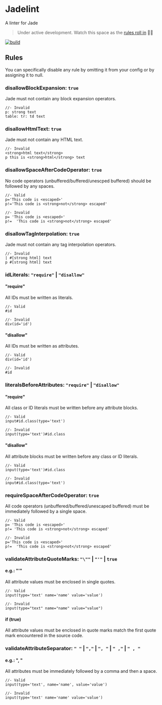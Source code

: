 # Jadelint

A linter for Jade

> Under active development. Watch this space as the [rules roll in](https://github.com/benedfit/jadelint/issues/3) :rainbow::rabbit:

[![build](https://img.shields.io/travis/benedfit/jadelint.svg)](https://travis-ci.org/benedfit/jadelint)

## Rules

You can specifically disable any rule by omitting it from your config or by assigning it to null.

### disallowBlockExpansion: `true`

Jade must not contain any block expansion operators.

```jade
//- Invalid
p: strong text
table: tr: td text
```

### disallowHtmlText: `true`

Jade must not contain any HTML text.

```jade
//- Invalid
<strong>html text</strong>
p this is <strong>html</strong> text
```

### disallowSpaceAfterCodeOperator: `true`

No code operators (unbuffered/buffered/unescped buffered) should be followed by any spaces.

```jade
//- Valid
p='This code is <escaped>'
p!='This code is <strong>not</strong> escaped'

//- Invalid
p= 'This code is <escaped>'
p!=  'This code is <strong>not</strong> escaped'
```

### disallowTagInterpolation: `true`


Jade must not contain any tag interpolation operators.

```jade
//- Invalid
| #[strong html] text
p #[strong html] text
```

### idLiterals: `"require"` | `"disallow"`

#### "require"

All IDs must be written as literals.

```jade
//- Valid
#id

//- Invalid
div(id='id')
```

#### "disallow"

All IDs must be written as attributes.

```jade
//- Valid
div(id='id')

//- Invalid
#id
```

### literalsBeforeAttributes: `"require"` | `"disallow"`

#### "require"

All class or ID literals must be written before any attribute blocks.

```jade
//- Valid
input#id.class(type='text')

//- Invalid
input(type='text')#id.class
```

#### "disallow"

All attribute blocks must be written before any class or ID literals.

```jade
//- Valid
input(type='text')#id.class

//- Invalid
input#id.class(type='text')
```

### requireSpaceAfterCodeOperator: `true`

All code operators (unbuffered/buffered/unescaped buffered) must be immediately followed by a single space.

```jade
//- Valid
p= 'This code is <escaped>'
p!= 'This code is <strong>not</strong> escaped'

//- Invalid
p='This code is <escaped>'
p!=  'This code is <strong>not</strong> escaped'
```

### validateAttributeQuoteMarks: `"\""` | `"'"` | `true`

#### e.g.: "'"

All attribute values must be enclosed in single quotes.

```jade
//- Valid
input(type='text' name='name' value='value')

//- Invalid
input(type="text" name="name" value="value")
```

#### if (true)

All attribute values must be enclosed in quote marks match the first quote mark encountered in the source code.

### validateAttributeSeparator: `" "` | `","` | `", "` | `" ,"` | `" , "`

#### e.g.: ", "

All attributes must be immediately followed by a comma and then a space.

```jade
//- Valid
input(type='text', name='name', value='value')

//- Invalid
input(type='text' name='name' value='value')
```
